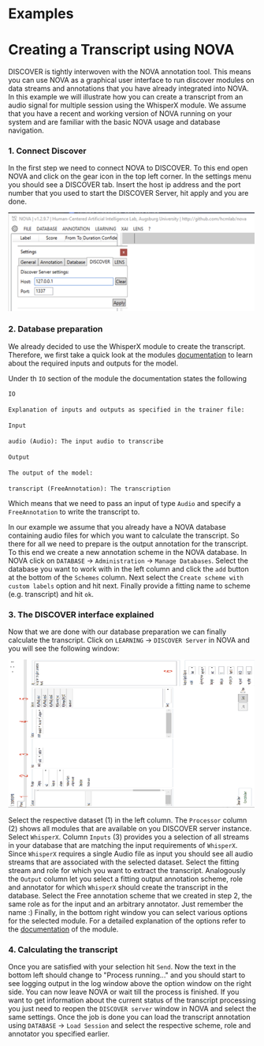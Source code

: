 # Examples

# Creating a Transcript using NOVA 
DISCOVER is tightly interwoven with the NOVA annotation tool. 
This means you can use NOVA as a graphical user interface to run discover modules on data streams and annotations that you have already integrated into NOVA.
In this example we will illustrate how you can create a transcript from an audio signal for multiple session using the WhisperX module. 
We assume that you have a recent and working version of NOVA running on your system and are familiar with the basic NOVA usage and database navigation.

### 1. Connect Discover
In the first step we need to connect NOVA to DISCOVER. 
To this end open NOVA and click on the gear icon in the top left corner. 
In the settings menu you should see a DISCOVER tab.
Insert the host ip address and the port number that you used to start the DISCOVER Server, hit apply and you are done.

<a href="https://github.com/hcmlab/discover/blob/documentation/docs/docsource/imgs/nova_discover.png?raw=true"><img src="https://github.com/hcmlab/discover/blob/documentation/docs/docsource/imgs/nova_discover.png?raw=true" alt="Alt Text" width="500" height="200"></a>

### 2. Database preparation  
We already decided to use the WhisperX module to create the transcript. 
Therefore, we first take a quick look at the modules [documentation](https://hcmlab.github.io/discover/modules/whisperx.html#) to learn about the required inputs and outputs for the model.

Under th `IO` section of the module the documentation states the following

```
IO

Explanation of inputs and outputs as specified in the trainer file:

Input

audio (Audio): The input audio to transcribe

Output

The output of the model:

transcript (FreeAnnotation): The transcription
```

Which means that we need to pass an input of type `Audio` and specify a `FreeAnnotation` to write the transcript to. 

In our example we assume that you already have a NOVA database containing audio files for which you want to calculate the transcript. 
So there for all we need to prepare is the output annotation for the transcript. 
To this end we create a new annotation scheme in the NOVA database. 
In NOVA click on `DATABASE` -> `Administration` -> `Manage Databases`. 
Select the database you want to work with in the left column and click the `add` button at the bottom of the `Schemes` column.
Next select the `Create scheme with custom labels` option and hit next. 
Finally provide a fitting name to scheme (e.g. transcript) and hit `ok`. 


### 3. The DISCOVER interface explained
Now that we are done with our database preparation we can finally calculate the transcript.
Click on `LEARNING` -> `DISCOVER Server` in NOVA and you will see the following window: 

<a href="https://github.com/hcmlab/discover/blob/documentation/docs/docsource/imgs/discover_module?raw=true"><img src="https://github.com/hcmlab/discover/blob/documentation/docs/docsource/imgs/discover_module.png?raw=true" alt="Alt Text" width="500" height="300"></a>


Select the respective dataset (1) in the left column. 
The `Processor` column (2) shows all modules that are available on you DISCOVER server instance.
Select `WhisperX`. 
Column `Inputs` (3) provides you a selection of all streams in your database that are matching the input requirements of `WhisperX`.
Since `WhisperX` requires a single Audio file as input you should see all audio streams that are associated with the selected dataset.
Select the fitting stream and role for which you want to extract the transcript.
Analogously the `Output` column let you select a fitting output annotation scheme, role and annotator for which `WhisperX` should create the transcript in the database. 
Select the Free annotation scheme that we created in step 2, the same role as for the input and an arbitrary annotator. 
Just remember the name :) 
Finally, in the bottom right window you can select various options for the selected module. 
For a detailed explanation of the options refer to the [documentation](https://hcmlab.github.io/discover/modules/whisperx.html#) of the module.

### 4. Calculating the transcript
Once you are satisfied with your selection hit `Send`. 
Now the text in the bottom left should change to "Process running..." and you should start to see logging output in the log window above the option window on the right side.
You can now leave NOVA or wait till the process is finished. 
If you want to get information about the current status of the transcript processing you just need to reopen the `DISCOVER server` window in  NOVA and select the same settings.
Once the job is done you can load the transcript annotation using `DATABASE` -> `Load Session` and select the respective scheme, role and annotator you specified earlier. 
